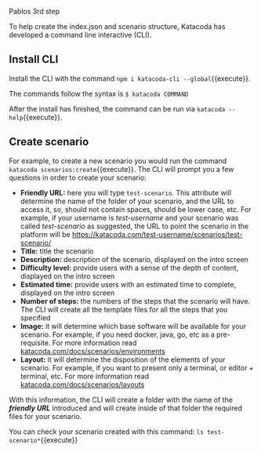 Pablos 3rd step

To help create the index.json and scenario structure, Katacoda has developed a command line interactive (CLI).

## Install CLI

Install the CLI with the command `npm i katacoda-cli --global`{{execute}}.

The commands follow the syntax is
`$ katacoda COMMAND`

After the install has finished, the command can be run via `katacoda --help`{{execute}}.

## Create scenario
For example, to create a new scenario you would run the command `katacoda scenarios:create`{{execute}}. The CLI will prompt you a few questions in order to create your scenario:
- **Friendly URL:** here you will type `test-scenario`. This attribute will determine the name of the folder of your scenario, and the URL to access it, so, should not contain spaces, should be lower case, etc. For example, if your username is *test-username* and your scenario was called *test-scenario* as suggested, the URL to point the scenario in the platform will be https://katacoda.com/test-username/scenarios/test-scenario/
- **Title:** title the scenario
- **Description:** description of the scenario, displayed on the intro screen
- **Difficulty level:** provide users with a sense of the depth of content, displayed on the intro screen
- **Estimated time:** provide users with an estimated time to complete, displayed on the intro screen
- **Number of steps:** the numbers of the steps that the scenario will have. The CLI will create all the template files for all the steps that you specified
- **Image:** it will determine which base software will be available for your scenario. For example, if you need docker, java, go, etc as a pre-requisite. For more information read [katacoda.com/docs/scenarios/environments](https://katacoda.com/docs/scenarios/environments)
- **Layout:** it will determine the disposition of the elements of your scenario. For example, if you want to present only a terminal, or editor + terminal, etc. For more information read [katacoda.com/docs/scenarios/layouts](https://katacoda.com/docs/scenarios/layouts)

With this information, the CLI will create a folder with the name of the ***friendly URL*** introduced and will create inside of that folder the required files for your scenario.

You can check your scenario created with this command:
`ls test-scenario*`{{execute}}